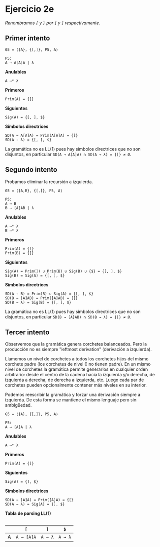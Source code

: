 # Ejercicio 2e

*Renombramos `{` y `}` por `[` y `]` respectivamente.*

## Primer intento

```
G5 = ⟨{A}, {[,]}, P5, A⟩

P5:
A → A[A]A | λ
```

**Anulables**

```
A ⇒* λ
```

**Primeros**

```
Prim(A) = {[}
```

**Siguientes**

```
Sig(A) = {[, ], $}
```

**Símbolos directrices**

```
SD(A → A[A]A) = Prim(A[A]A) = {[}
SD(A → λ) = {[, ], $}
```

La gramática no es LL(1) pues hay símbolos directrices que no son disjuntos, en particular `SD(A → A[A]A) ∩ SD(A → λ) = {[} ≠ Ø`.

## Segundo intento

Probamos eliminar la recursión a izquierda.

```
G5 = ⟨{A,B}, {[,]}, P5, A⟩

P5:
A → B
B → [A]AB | λ
```

**Anulables**

```
A ⇒* λ
B ⇒* λ
```

**Primeros**

```
Prim(A) = {[}
Prim(B) = {[}
```

**Siguientes**

```
Sig(A) = Prim(]) ∪ Prim(B) ∪ Sig(B) ∪ {$} = {[, ], $}
Sig(B) = Sig(A) = {[, ], $}
```

**Símbolos directrices**

```
SD(A → B) = Prim(B) ∪ Sig(A) = {[, ], $}
SD(B → [A]AB) = Prim([A]AB) = {[}
SD(B → λ) = Sig(B) = {[, ], $}
```

La gramática no es LL(1) pues hay símbolos directrices que no son disjuntos, en particular `SD(B → [A]AB) ∩ SD(B → λ) = {[} ≠ Ø`.

## Tercer intento

Observemos que la gramática genera corchetes balanceados. Pero la producción no es siempre "leftmost derivation" (derivación a izquierda).

Llamemos un nivel de corchetes a todos los corchetes hijos del mismo corchete padre (los corchetes de nivel 0 no tienen padre). En un mismo nivel de corchetes la gramática permite generarlos en cualquier orden arbitrario: desde el centro de la cadena hacia la izquierda y/o derecha, de izquierda a derecha, de derecha a izquierda, etc. Luego cada par de corchetes pueden opcionalmente contener más niveles en su interior.

Podemos reescribir la gramática y forzar una derivación siempre a izquierda. De esta forma se mantiene el mismo lenguaje pero sin ambigüedad.

```
G5 = ⟨{A}, {[,]}, P5, A⟩

P5:
A → [A]A | λ
```

**Anulables**

```
A ⇒* λ
```

**Primeros**

```
Prim(A) = {[}
```

**Siguientes**

```
Sig(A) = {], $}
```

**Símbolos directrices**

```
SD(A → [A]A) = Prim([A]A) = {[}
SD(A → λ) = Sig(A) = {], $}
```

**Tabla de parsing LL(1)**

<div style="overflow-x:scroll; white-space: nowrap;">

||`[`|`]`|`$`|
|-|-|-|-|
|A|`A → [A]A`|`A → λ`|`A → λ`|

</div>

